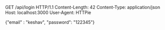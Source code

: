 GET /api/login HTTP/1.1
Content-Length: 42
Content-Type: application/json
Host: localhost:3000
User-Agent: HTTPie

{"email" : "keshav", "password": "122345"}


